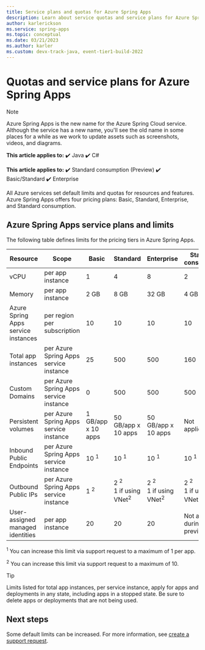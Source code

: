 ```yaml
---
title: Service plans and quotas for Azure Spring Apps
description: Learn about service quotas and service plans for Azure Spring Apps.
author: karlerickson
ms.service: spring-apps
ms.topic: conceptual
ms.date: 03/21/2023
ms.author: karler
ms.custom: devx-track-java, event-tier1-build-2022
---
```


# Quotas and service plans for Azure Spring Apps

> [!NOTE]
> Azure Spring Apps is the new name for the Azure Spring Cloud service. Although the service has a new name, you'll see the old name in some places for a while as we work to update assets such as screenshots, videos, and diagrams.

**This article applies to:** ✔️ Java ✔️ C#

**This article applies to:** ✔️ Standard consumption (Preview) ✔️ Basic/Standard ✔️ Enterprise

All Azure services set default limits and quotas for resources and features. Azure Spring Apps offers four pricing plans: Basic, Standard, Enterprise, and Standard consumption.

## Azure Spring Apps service plans and limits

The following table defines limits for the pricing tiers in Azure Spring Apps.

| Resource                            | Scope                                  | Basic              | Standard                                        | Enterprise                                      | Standard consumption                            |
|-------------------------------------|----------------------------------------|--------------------|-------------------------------------------------|-------------------------------------------------|-------------------------------------------------|
| vCPU                                | per app instance                       | 1                  | 4                                               | 8                                               | 2                                               |
| Memory                              | per app instance                       | 2 GB               | 8 GB                                            | 32 GB                                           | 4 GB                                            |
| Azure Spring Apps service instances | per region per subscription            | 10                 | 10                                              | 10                                              | 10                                              |
| Total app instances                 | per Azure Spring Apps service instance | 25                 | 500                                             | 500                                             | 160                                             |
| Custom Domains                      | per Azure Spring Apps service instance | 0                  | 500                                              | 500                                              | 500                                              |
| Persistent volumes                  | per Azure Spring Apps service instance | 1 GB/app x 10 apps | 50 GB/app x 10 apps                             | 50 GB/app x 10 apps                             | Not applicable                                  |
| Inbound Public Endpoints            | per Azure Spring Apps service instance | 10 <sup>1</sup>    | 10 <sup>1</sup>                                 | 10 <sup>1</sup>                                 | 10 <sup>1</sup>                                 |
| Outbound Public IPs                 | per Azure Spring Apps service instance | 1 <sup>2</sup>     | 2 <sup>2</sup> <br> 1 if using VNet<sup>2</sup> | 2 <sup>2</sup> <br> 1 if using VNet<sup>2</sup> | 2 <sup>2</sup> <br> 1 if using VNet<sup>2</sup> |
| User-assigned managed identities    | per app instance                       | 20                 | 20                                              | 20                                              | Not available during preview                    |

<sup>1</sup> You can increase this limit via support request to a maximum of 1 per app.

<sup>2</sup> You can increase this limit via support request to a maximum of 10.

> [!TIP]
> Limits listed for total app instances, per service instance, apply for apps and deployments in any state, including apps in a stopped state. Be sure to delete apps or deployments that are not being used.

## Next steps

Some default limits can be increased. For more information, see [create a support request](../azure-portal/supportability/how-to-create-azure-support-request.md).
